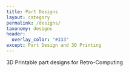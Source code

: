 ```yaml
---
title: Part Designs
layout: category
permalink: /designs/
taxonomy: designs
header:
  overlay_color: "#333"
except: Part Design and 3D Printing
---
```


3D Printable part designs for Retro-Computing